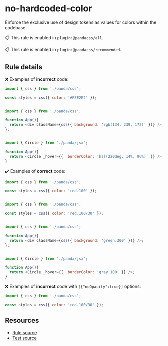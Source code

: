 [//]: # (This file is generated by eslint-docgen. Do not edit it directly.)

# no-hardcoded-color

Enforce the exclusive use of design tokens as values for colors within the codebase.

📋 This rule is enabled in `plugin:@pandacss/all`.

📋 This rule is enabled in `plugin:@pandacss/recommended`.

## Rule details

❌ Examples of **incorrect** code:
```js
import { css } from './panda/css';

const styles = css({ color: '#FEE2E2' });
```
```js

import { css } from './panda/css';

function App(){
  return <div className={css({ background: 'rgb(134, 239, 172)' })} />;
};
```
```js

import { Circle } from './panda/jsx';

function App(){
  return <Circle _hover={{  borderColor: 'hsl(220deg, 14%, 96%)' }} />;
}
```

✔️ Examples of **correct** code:
```js
import { css } from './panda/css';

const styles = css({ color: 'red.100' });
```
```js

import { css } from './panda/css';

const styles = css({ color: 'red.100/30' });
```
```js

import { css } from './panda/css';

function App(){
  return <div className={css({ background: 'green.300' })} />;
};
```
```js

import { Circle } from './panda/jsx';

function App(){
  return <Circle _hover={{  borderColor: 'gray.100' }} />;
}
```

❌ Examples of **incorrect** code with `[{"noOpacity":true}]` options:
```js
import { css } from './panda/css';

const styles = css({ color: 'red.100/30' });
```

## Resources

* [Rule source](/plugin/src/rules/no-hardcoded-color.ts)
* [Test source](/tests/no-hardcoded-color.test.ts)

